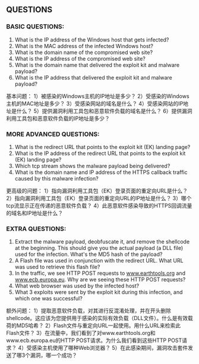 ## QUESTIONS

### BASIC QUESTIONS:
1) What is the IP address of the Windows host that gets infected?
2) What is the MAC address of the infected Windows host?
3) What is the domain name of the compromised web site?
4) What is the IP address of the compromised web site?
5) What is the domain name that delivered the exploit kit and malware payload?
6) What is the IP address that delivered the exploit kit and malware payload?

基本问题：
1）被感染的Windows主机的IP地址是多少？
2）受感染的Windows主机的MAC地址是多少？
3）受感染网站的域名是什么？
4）受感染网站的IP地址是什么？
5）提供漏洞利用工具包和恶意软件负载的域名是什么？
6）提供漏洞利用工具包和恶意软件负载的IP地址是多少？

### MORE ADVANCED QUESTIONS:
1) What is the redirect URL that points to the exploit kit (EK) landing page?
2) What is the IP address of the redirect URL that points to the exploit kit (EK) landing page?
3) Which tcp stream shows the malware payload being delivered?
4) What is the domain name and IP address of the HTTPS callback traffic caused by this malware infection?

更高级的问题：
1）指向漏洞利用工具包（EK）登录页面的重定向URL是什么？
2）指向漏洞利用工具包（EK）登录页面的重定向URL的IP地址是什么？
3）哪个tcp流显示正在传递的恶意软件负载？
4）此恶意软件感染导致的HTTPS回调流量的域名和IP地址是什么？


### EXTRA QUESTIONS:
1) Extract the malware payload, deobfuscate it, and remove the shellcode at the beginning.  This should give you the actual payload (a DLL file) used for the infection.  What's the MD5 hash of the payload?
2) A Flash file was used in conjunction with the redirect URL.  What URL was used to retrieve this flash file?
3) In the traffic, we see HTTP POST requests to www.earthtools.org and www.ecb.europa.eu.  Why are we seeing these HTTP POST requests?
4) What web browser was used by the infected host?
5) What 3 exploits were sent by the exploit kit during this infection, and which one was successful?

额外问题：
1）提取恶意软件负载，对其进行反混淆处理，并在开头删除shellcode。这应该为您提供用于感染的实际有效负载（DLL文件）。什么是有效载荷的MD5哈希？
2）Flash文件与重定向URL一起使用。用什么URL来检索此Flash文件？
3）在流量中，我们看到了对www.earthtools.org和www.ecb.europa.eu的HTTP POST请求。为什么我们看到这些HTTP POST请求？
4）受感染主机使用了哪种Web浏览器？
5）在此感染期间，漏洞攻击套件发送了哪3个漏洞，哪一个成功？